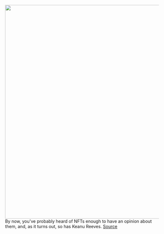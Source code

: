 <img src='https://cdn.vox-cdn.com/thumbor/7nADf1YniA7AXkCXpeSpZYzS3j8=/0x0:2040x1360/1200x800/filters:focal(930x416:1256x742)/cdn.vox-cdn.com/uploads/chorus_image/image/70259117/vpavic_211203_4921_0008.0.jpg' width='700px' /><br/>
By now, you've probably heard of NFTs enough to have an opinion about them, and, as it turns out, so has Keanu Reeves.
<a href='https://www.theverge.com/2021/12/11/22829383/matrix-nft-keanu-reeves-interview-carrie-ann-moss'> Source <a/>